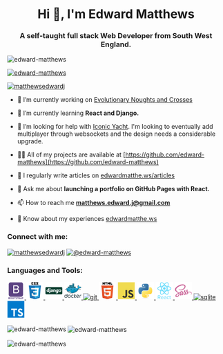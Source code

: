 <h1 align="center">Hi 👋, I'm Edward Matthews</h1>
<h3 align="center">A self-taught full stack Web Developer from South West England.</h3>

<p align="left"> <img src="https://komarev.com/ghpvc/?username=edward-matthews&label=Profile%20views&color=0e75b6&style=flat" alt="edward-matthews" /> </p>

<p align="left"> <a href="https://github.com/ryo-ma/github-profile-trophy"><img src="https://github-profile-trophy.vercel.app/?username=edward-matthews" alt="edward-matthews" /></a> </p>

<p align="left"> <a href="https://twitter.com/matthewsedwardj" target="blank"><img src="https://img.shields.io/twitter/follow/matthewsedwardj?logo=twitter&style=for-the-badge" alt="matthewsedwardj" /></a> </p>

- 🔭 I’m currently working on [Evolutionary Noughts and Crosses](https://github.com/edward-matthews/evolutionary-noughts-and-crosses)

- 🌱 I’m currently learning **React and Django.**

- 🤝 I’m looking for help with [Iconic Yacht](https://github.com/edward-matthews/iconic-yacht). I'm looking to eventually add multiplayer through websockets and the design needs a considerable upgrade. 

- 👨‍💻 All of my projects are available at [https://github.com/edward-matthews](https://github.com/edward-matthews)

- 📝 I regularly write articles on [edwardmatthe.ws/articles](edwardmatthe.ws/articles)

- 💬 Ask me about **launching a portfolio on GitHub Pages with React.**

- 📫 How to reach me **matthews.edward.j@gmail.com**

- 📄 Know about my experiences [edwardmatthe.ws](edwardmatthe.ws)


<h3 align="left">Connect with me:</h3>
<p align="left">
<a href="https://twitter.com/matthewsedwardj" target="blank"><img align="center" src="https://raw.githubusercontent.com/rahuldkjain/github-profile-readme-generator/master/src/images/icons/Social/twitter.svg" alt="matthewsedwardj" height="30" width="40" /></a>
<a href="https://medium.com/@edward-matthews" target="blank"><img align="center" src="https://raw.githubusercontent.com/rahuldkjain/github-profile-readme-generator/master/src/images/icons/Social/medium.svg" alt="@edward-matthews" height="30" width="40" /></a>
</p>

<h3 align="left">Languages and Tools:</h3>
<p align="left"> <a href="https://getbootstrap.com" target="_blank"> <img src="https://raw.githubusercontent.com/devicons/devicon/master/icons/bootstrap/bootstrap-plain-wordmark.svg" alt="bootstrap" width="40" height="40"/> </a> <a href="https://www.w3schools.com/css/" target="_blank"> <img src="https://raw.githubusercontent.com/devicons/devicon/master/icons/css3/css3-original-wordmark.svg" alt="css3" width="40" height="40"/> </a> <a href="https://www.djangoproject.com/" target="_blank"> <img src="https://raw.githubusercontent.com/devicons/devicon/master/icons/django/django-original.svg" alt="django" width="40" height="40"/> </a> <a href="https://www.docker.com/" target="_blank"> <img src="https://raw.githubusercontent.com/devicons/devicon/master/icons/docker/docker-original-wordmark.svg" alt="docker" width="40" height="40"/> </a> <a href="https://git-scm.com/" target="_blank"> <img src="https://www.vectorlogo.zone/logos/git-scm/git-scm-icon.svg" alt="git" width="40" height="40"/> </a> <a href="https://www.w3.org/html/" target="_blank"> <img src="https://raw.githubusercontent.com/devicons/devicon/master/icons/html5/html5-original-wordmark.svg" alt="html5" width="40" height="40"/> </a> <a href="https://developer.mozilla.org/en-US/docs/Web/JavaScript" target="_blank"> <img src="https://raw.githubusercontent.com/devicons/devicon/master/icons/javascript/javascript-original.svg" alt="javascript" width="40" height="40"/> </a> <a href="https://www.python.org" target="_blank"> <img src="https://raw.githubusercontent.com/devicons/devicon/master/icons/python/python-original.svg" alt="python" width="40" height="40"/> </a> <a href="https://reactjs.org/" target="_blank"> <img src="https://raw.githubusercontent.com/devicons/devicon/master/icons/react/react-original-wordmark.svg" alt="react" width="40" height="40"/> </a> <a href="https://sass-lang.com" target="_blank"> <img src="https://raw.githubusercontent.com/devicons/devicon/master/icons/sass/sass-original.svg" alt="sass" width="40" height="40"/> </a> <a href="https://www.sqlite.org/" target="_blank"> <img src="https://www.vectorlogo.zone/logos/sqlite/sqlite-icon.svg" alt="sqlite" width="40" height="40"/> </a> <a href="https://www.typescriptlang.org/" target="_blank"> <img src="https://raw.githubusercontent.com/devicons/devicon/master/icons/typescript/typescript-original.svg" alt="typescript" width="40" height="40"/> </a> </p>

<p><img align="left" src="https://github-readme-stats.vercel.app/api/top-langs?username=edward-matthews&show_icons=true&locale=en&layout=compact" alt="edward-matthews" /></p>

<p>&nbsp;<img align="center" src="https://github-readme-stats.vercel.app/api?username=edward-matthews&show_icons=true&locale=en" alt="edward-matthews" /></p>

<p><img align="center" src="https://github-readme-streak-stats.herokuapp.com/?user=edward-matthews&" alt="edward-matthews" /></p>
